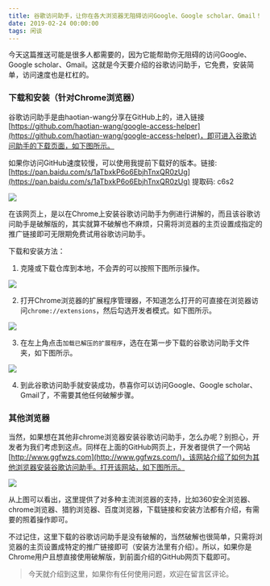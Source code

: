 ```yaml
---
title: 谷歌访问助手，让你在各大浏览器无阻碍访问Google、Google scholar、Gmail！
date: 2019-02-24 00:00:00
tags: 闲谈
---
```


今天这篇推送可能是很多人都需要的，因为它能帮助你无阻碍的访问Google、Google scholar、Gmail。这就是今天要介绍的谷歌访问助手，它免费，安装简单，访问速度也是杠杠的。

### 下载和安装（针对Chrome浏览器）

谷歌访问助手是由haotian-wang分享在GitHub上的，进入链接[https://github.com/haotian-wang/google-access-helper](https://github.com/haotian-wang/google-access-helper)，即可进入谷歌访问助手的下载页面，如下图所示。

如果你访问GitHub速度较慢，可以使用我提前下载好的版本。链接: [https://pan.baidu.com/s/1aTbxkP6o6EbjhTnxQR0zUg](https://pan.baidu.com/s/1aTbxkP6o6EbjhTnxQR0zUg) 提取码: c6s2

![](https://tva1.sinaimg.cn/large/0082zybply1gc6mvbmfwvj31hk0s7n2n.jpg)

在该网页上，是以在Chrome上安装谷歌访问助手为例进行讲解的，而且该谷歌访问助手是破解版的，其实就算不破解也不麻烦，只需将浏览器的主页设置成指定的推广链接即可无限期免费试用谷歌访问助手。

下载和安装方法：

1. 克隆或下载仓库到本地，不会弄的可以按照下图所示操作。

![](https://tva1.sinaimg.cn/large/0082zybply1gc6mvacx8wj30t30o7q6t.jpg)

2. 打开Chrome浏览器的扩展程序管理器，不知道怎么打开的可直接在浏览器访问`chrome://extensions`，然后勾选开发者模式。如下图所示。

![](https://tva1.sinaimg.cn/large/0082zybply1gc6mvdn5urj31hk0s4dnb.jpg)

3. 在左上角点击`加载已解压的扩展程序`，选在在第一步下载的谷歌访问助手文件夹，如下图所示。

![](https://tva1.sinaimg.cn/large/0082zybply1gc6mvekxb8j30q70etwg2.jpg)

4. 到此谷歌访问助手就安装成功，恭喜你可以访问Google、Google scholar、Gmail了，不需要其他任何破解步骤。

### 其他浏览器

当然，如果想在其他非chrome浏览器安装谷歌访问助手，怎么办呢？别担心，开发者为我们考虑到这点。同样在上面的GitHub网页上，开发者提供了一个网站[http://www.ggfwzs.com](http://www.ggfwzs.com/)，该网站介绍了如何为其他浏览器安装谷歌访问助手。打开该网站，如下图所示。

![](https://tva1.sinaimg.cn/large/0082zybply1gc6mv8rslcj31hk0s4q7w.jpg)

从上图可以看出，这里提供了对多种主流浏览器的支持，比如360安全浏览器、chrome浏览器、猎豹浏览器、百度浏览器，下载链接和安装方法都有介绍，有需要的照着操作即可。

不过记住，这里下载的谷歌访问助手是没有破解的，当然破解也很简单，只需将浏览器的主页设置成特定的推广链接即可（安装方法里有介绍）。所以，如果你是Chrome用户且想直接使用破解版，到前面介绍的GitHub网页下载即可。

> 今天就介绍到这里，如果你有任何使用问题，欢迎在留言区评论。